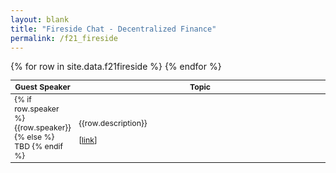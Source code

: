 ```yaml
---
layout: blank
title: "Fireside Chat - Decentralized Finance"
permalink: /f21_fireside
---
```


<table style="table-layout: fixed; font-size: 88%;">
  <thead>
      <th style="width: 20%;">Guest Speaker</th>
      <th style="width: 80%;">Topic </th>
  </thead>
  <tbody>
    {% for row in site.data.f21fireside %}
    <tr>
      <td>
        {% if row.speaker %}
          {{row.speaker}}
        {% else %}
          TBD
        {% endif %}
      </td>
      <td>
        <p>
        {{row.description}}
        </p>
        [<a target="_parent" href="{{row.link}}" style="text-decoration: underline;">link</a>]
      </td>
    </tr>
    {% endfor %}
  </tbody>
</table>
